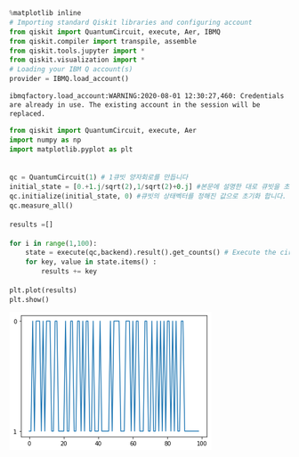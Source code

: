 ```python
%matplotlib inline
# Importing standard Qiskit libraries and configuring account
from qiskit import QuantumCircuit, execute, Aer, IBMQ
from qiskit.compiler import transpile, assemble
from qiskit.tools.jupyter import *
from qiskit.visualization import *
# Loading your IBM Q account(s)
provider = IBMQ.load_account()
```

    ibmqfactory.load_account:WARNING:2020-08-01 12:30:27,460: Credentials are already in use. The existing account in the session will be replaced.



```python
from qiskit import QuantumCircuit, execute, Aer
import numpy as np
import matplotlib.pyplot as plt


qc = QuantumCircuit(1) # 1큐빗 양자회로를 만듭니다
initial_state = [0.+1.j/sqrt(2),1/sqrt(2)+0.j] #본문에 설명한 대로 큐빗을 초기화할 값을 설정합니다.
qc.initialize(initial_state, 0) #큐빗의 상태벡터를 정해진 값으로 초기화 합니다.
qc.measure_all()

results =[]

for i in range(1,100):
    state = execute(qc,backend).result().get_counts() # Execute the circuit
    for key, value in state.items() :
        results += key

plt.plot(results)    
plt.show()
```


![png](output_2_1.png)



```python

```
